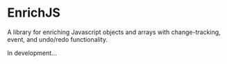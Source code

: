 # EnrichJS
A library for enriching Javascript objects and arrays with change-tracking, event, and undo/redo functionality.

In development...
